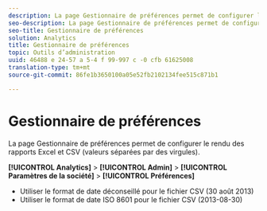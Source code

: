 ```yaml
---
description: La page Gestionnaire de préférences permet de configurer le rendu des rapports Excel et CSV (valeurs séparées par des virgules).
seo-description: La page Gestionnaire de préférences permet de configurer le rendu des rapports Excel et CSV (valeurs séparées par des virgules).
seo-title: Gestionnaire de préférences
solution: Analytics
title: Gestionnaire de préférences
topic: Outils d’administration
uuid: 46488 e 24-57 a 5-4 f 99-997 c -0 cfb 61625008
translation-type: tm+mt
source-git-commit: 86fe1b3650100a05e52fb2102134fee515c871b1

---
```



# Gestionnaire de préférences

La page Gestionnaire de préférences permet de configurer le rendu des rapports Excel et CSV (valeurs séparées par des virgules).

**[!UICONTROL Analytics]** &gt; **[!UICONTROL Admin]** &gt; **[!UICONTROL Paramètres de la société]** &gt; **[!UICONTROL Préférences]**

* Utiliser le format de date déconseillé pour le fichier CSV (30 août 2013)
* Utiliser le format de date ISO 8601 pour le fichier CSV (2013-08-30)

